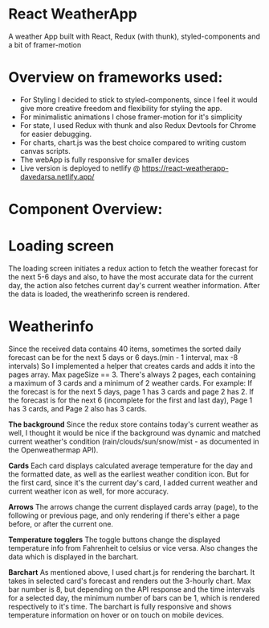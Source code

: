 # React WeatherApp

A weather App built with React, Redux (with thunk), styled-components and a bit of framer-motion

# Overview on frameworks used:

- For Styling I decided to stick to styled-components, since I feel it would give more creative freedom and flexibility for styling the app.
- For minimalistic animations I chose framer-motion for it's simplicity
- For state, I used Redux with thunk and also Redux Devtools for Chrome for easier debugging.
- For charts, chart.js was the best choice compared to writing custom canvas scripts.
- The webApp is fully responsive for smaller devices
- Live version is deployed to netlify @ https://react-weatherapp-davedarsa.netlify.app/

# Component Overview:

# Loading screen

The loading screen initiates a redux action to fetch the weather forecast for the next 5-6 days and also, to have the most accurate data for the current day, the action also fetches current day's current weather information. After the data is loaded, the weatherinfo screen is rendered.

# Weatherinfo

Since the received data contains 40 items, sometimes the sorted daily forecast can be for the next 5 days or 6 days.(min - 1 interval, max -8 intervals) So I implemented a helper that creates cards and adds it into the pages array. Max pageSize == 3.
There's always 2 pages, each containing a maximum of 3 cards and a minimum of 2 weather cards.
For example:
If the forecast is for the next 5 days, page 1 has 3 cards and page 2 has 2.
If the forecast is for the next 6 (incomplete for the first and last day), Page 1 has 3 cards, and Page 2 also has 3 cards.

**The background**
Since the redux store contains today's current weather as well, I thought it would be nice if the background was dynamic and matched current weather's condition (rain/clouds/sun/snow/mist - as documented in the Openweathermap API).

**Cards**
Each card displays calculated average temperature for the day and the formatted date, as well as the earliest weather condition icon. But for the first card, since it's the current day's card, I added current weather and current weather icon as well, for more accuracy.

**Arrows**
The arrows change the current displayed cards array (page), to the following or previous page, and only rendering if there's either a page before, or after the current one.

**Temperature togglers**
The toggle buttons change the displayed temperature info from Fahrenheit to celsius or vice versa. Also changes the data which is displayed in the barchart.

**Barchart**
As mentioned above, I used chart.js for rendering the barchart. It takes in selected card's forecast and renders out the 3-hourly chart. Max bar number is 8, but depending on the API response and the time intervals for a selected day, the minimum number of bars can be 1, which is rendered respectively to it's time.
The barchart is fully responsive and shows temperature information on hover or on touch on mobile devices.
